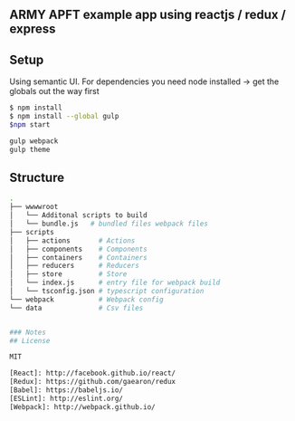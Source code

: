 ﻿
## ARMY APFT example app using reactjs / redux / express

## Setup 
 
Using semantic UI.
For dependencies you need node installed -> get the globals out the way first

``` bash
$ npm install
$ npm install --global gulp
$npm start

gulp webpack 
gulp theme
```

## Structure

``` bash
.
├── wwwwroot
│   └── Additonal scripts to build
│   └── bundle.js   # bundled files webpack files
├── scripts
│   ├── actions       # Actions
│   ├── components    # Components
│   ├── containers    # Containers
│   ├── reducers      # Reducers
│   ├── store         # Store
│   └── index.js      # entry file for webpack build
│   └── tsconfig.json # typescript configuration
└── webpack           # Webpack config 
└── data              # Csv files


### Notes 
## License

MIT

[React]: http://facebook.github.io/react/
[Redux]: https://github.com/gaearon/redux
[Babel]: https://babeljs.io/
[ESLint]: http://eslint.org/
[Webpack]: http://webpack.github.io/
